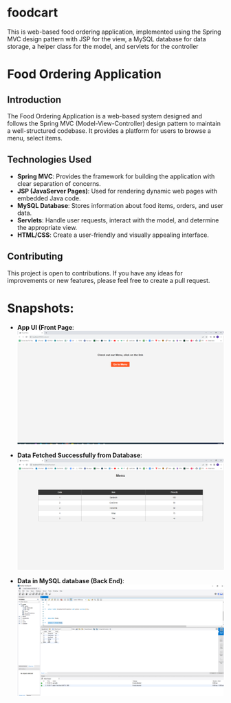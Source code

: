 # foodcart
This is web-based food ordering application,  implemented using the Spring MVC design pattern with JSP for the view, a MySQL database for data storage, a helper class for the model, and servlets for the controller
# Food Ordering Application

## Introduction

The Food Ordering Application is a web-based system designed and follows the Spring MVC (Model-View-Controller) design pattern to maintain a well-structured codebase. It provides a platform for users to browse a menu, select items.


## Technologies Used

- **Spring MVC**: Provides the framework for building the application with clear separation of concerns.
- **JSP (JavaServer Pages)**: Used for rendering dynamic web pages with embedded Java code.
- **MySQL Database**: Stores information about food items, orders, and user data.
- **Servlets**: Handle user requests, interact with the model, and determine the appropriate view.
- **HTML/CSS**: Create a user-friendly and visually appealing interface.

## Contributing

This project is open to contributions. If you have any ideas for improvements or new features, please feel free to create a pull request.

# Snapshots:
- **App UI (Front Page**:
![App UI](https://github.com/gaurav20161/foodcart/blob/master/1.PNG?raw=true)

- **Data Fetched Successfully from Database**:
![App UI1](https://github.com/gaurav20161/foodcart/blob/master/2.PNG?raw=true)

- **Data in MySQL database (Back End)**:
![App UI2](https://github.com/gaurav20161/foodcart/blob/master/3.PNG?raw=true)
